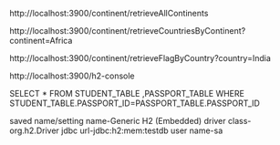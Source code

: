 http://localhost:3900/continent/retrieveAllContinents

http://localhost:3900/continent/retrieveCountriesByContinent?continent=Africa

http://localhost:3900/continent/retrieveFlagByCountry?country=India

http://localhost:3900/h2-console

SELECT * FROM STUDENT_TABLE ,PASSPORT_TABLE
WHERE STUDENT_TABLE.PASSPORT_ID=PASSPORT_TABLE.PASSPORT_ID

saved name/setting name-Generic H2 (Embedded)
driver class-org.h2.Driver
jdbc url-jdbc:h2:mem:testdb
user name-sa
